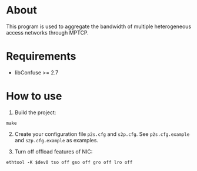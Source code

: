# About
This program is used to aggregate the bandwidth of multiple heterogeneous access networks through MPTCP.

# Requirements
* libConfuse >= 2.7

# How to use
1. Build the project:

```shell
make
```

2. Create your configuration file `p2s.cfg` and `s2p.cfg`.
See `p2s.cfg.example` and `s2p.cfg.example` as examples.

3. Turn off offload features of NIC:

```shell
ethtool -K $dev0 tso off gso off gro off lro off
```
